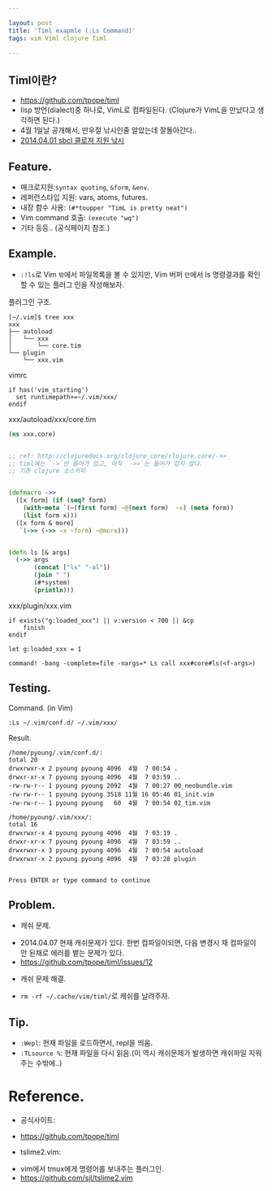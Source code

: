 ```yaml
---

layout: post
title: 'Timl exapmle (:Ls Command)'
tags: vim Viml clojure Timl

---
```


## Timl이란?
* https://github.com/tpope/timl
* lisp 방언(dialect)중 하나로, VimL로 컴파일된다. (Clojure가 VimL을 만났다고 생각하면 된다.)
* 4월 1일날 공개해서, 만우절 낚시인줄 알았는데 잘돌아간다..
* [2014.04.01 sbcl 클로져 지원 낚시](http://www.reddit.com/r/Clojure/comments/21x6hr/sbcl_with_support_for_clojure_xpost_from_rlisp/)


## Feature.
* 매크로지원:`syntax quoting`, `&form`, `&env`.
* 레퍼런스타입 지원: vars, atoms, futures.
* 내장 함수 사용: `(#*toupper "TimL is pretty neat")`
* Vim command 호출: `(execute "wq")`
* 기타 등등.. (공식페이지 참조.)


## Example.
* `:!ls`로 Vim `밖`에서 파일목록을 볼 수 있지만, Vim 버퍼 `안`에서 ls 명령결과를 확인할 수 있는 플러그 인을 작성해보자.


플러그인 구조.

    [~/.vim]$ tree xxx
    xxx
    ├── autoload
    │   └── xxx
    │       └── core.tim
    └── plugin
        └── xxx.vim


vimrc

```vim
if has('vim_starting')
  set runtimepath+=~/.vim/xxx/
endif
```


xxx/autoload/xxx/core.tim

```clojure
(ns xxx.core)


;; ref: http://clojuredocs.org/clojure_core/clojure.core/->>
;; timl에는 `->`만 들어가 있고, 아직 `->>`는 들어가 있지 않다.
;; 기존 clojure 소스카피


(defmacro ->>
  ([x form] (if (seq? form)
    (with-meta `(~(first form) ~@(next form)  ~x) (meta form))
    (list form x)))
  ([x form & more]
   `(->> (->> ~x ~form) ~@more)))


(defn ls [& args]
  (->> args
       (concat ["ls" "-al"])
       (join " ")
       (#*system)
       (println)))
```


xxx/plugin/xxx.vim

```vim
if exists("g:loaded_xxx") || v:version < 700 || &cp
    finish
endif

let g:loaded_xxx = 1

command! -bang -complete=file -nargs=* Ls call xxx#core#ls(<f-args>)
```


## Testing.

Command. (in Vim)

    :Ls ~/.vim/conf.d/ ~/.vim/xxx/


Result.

    /home/pyoung/.vim/conf.d/:
    total 20
    drwxrwxr-x 2 pyoung pyoung 4096  4월  7 00:54 .
    drwxr-xr-x 7 pyoung pyoung 4096  4월  7 03:59 ..
    -rw-rw-r-- 1 pyoung pyoung 2092  4월  7 00:27 00_neobundle.vim
    -rw-rw-r-- 1 pyoung pyoung 3518 11월 16 05:46 01_init.vim
    -rw-rw-r-- 1 pyoung pyoung   60  4월  7 00:54 02_tim.vim

    /home/pyoung/.vim/xxx/:
    total 16
    drwxrwxr-x 4 pyoung pyoung 4096  4월  7 03:19 .
    drwxr-xr-x 7 pyoung pyoung 4096  4월  7 03:59 ..
    drwxrwxr-x 3 pyoung pyoung 4096  4월  7 00:54 autoload
    drwxrwxr-x 2 pyoung pyoung 4096  4월  7 03:28 plugin


    Press ENTER or type command to continue


## Problem.
* 캐쉬 문제.
 - 2014.04.07 현재 캐쉬문제가 있다. 한번 컴파일이되면, 다음 변경시 재 컴파일이 안 된채로 에러를 뱉는 문제가 있다.
 - https://github.com/tpope/timl/issues/12

* 캐쉬 문제 해결.
 - `rm -rf ~/.cache/vim/timl/`로 캐쉬를 날려주자.


## Tip.
* `:Wepl`: 현재 파일을 로드하면서, repl을 띄움.
* `:TLsource %`: 현재 파일을 다시 읽음.(이 역시 캐쉬문제가 발생하면 캐쉬파일 지워주는 수밖에..)


# Reference.
* 공식사이트:
 - https://github.com/tpope/timl

* tslime2.vim:
 - vim에서 tmux에게 명령어를 보내주는 플러그인.
 - https://github.com/sjl/tslime2.vim
